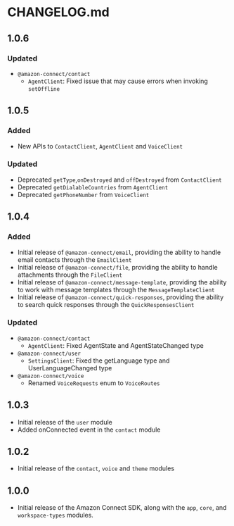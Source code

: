 # CHANGELOG.md

## 1.0.6
### Updated
  - `@amazon-connect/contact`
    - `AgentClient`: Fixed issue that may cause errors when invoking `setOffline`

## 1.0.5
### Added
  - New APIs to `ContactClient`, `AgentClient` and `VoiceClient`
### Updated
  - Deprecated `getType`,`onDestroyed` and `offDestroyed` from `ContactClient`
  - Deprecated `getDialableCountries` from `AgentClient`
  - Deprecated `getPhoneNumber` from `VoiceClient`

## 1.0.4
### Added
  - Initial release of `@amazon-connect/email`, providing the ability to handle email contacts through the `EmailClient`
  - Initial release of `@amazon-connect/file`, providing the ability to handle attachments through the `FileClient`
  - Initial release of `@amazon-connect/message-template`, providing the ability to work with message templates through the `MessageTemplateClient`
  - Initial release of `@amazon-connect/quick-responses`, providing the ability to search quick responses through the `QuickResponsesClient` 

### Updated
  - `@amazon-connect/contact`
    - `AgentClient`: Fixed AgentState and AgentStateChanged type
  - `@amazon-connect/user`
    - `SettingsClient`: Fixed the getLanguage type and UserLanguageChanged type
  - `@amazon-connect/voice`
    - Renamed `VoiceRequests` enum to `VoiceRoutes`

## 1.0.3
  - Initial release of the `user` module
  - Added onConnected event in the `contact` module

## 1.0.2
  - Initial release of the `contact`, `voice` and `theme` modules

## 1.0.0
  - Initial release of the Amazon Connect SDK, along with the `app`, `core`, and `workspace-types` modules.